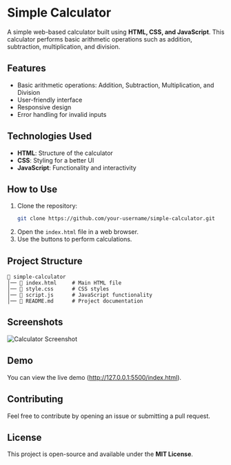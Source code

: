 
# Simple Calculator

A simple web-based calculator built using **HTML, CSS, and JavaScript**. This calculator performs basic arithmetic operations such as addition, subtraction, multiplication, and division.

## Features
- Basic arithmetic operations: Addition, Subtraction, Multiplication, and Division
- User-friendly interface
- Responsive design
- Error handling for invalid inputs

## Technologies Used
- **HTML**: Structure of the calculator
- **CSS**: Styling for a better UI
- **JavaScript**: Functionality and interactivity

## How to Use
1. Clone the repository:
   ```bash
   git clone https://github.com/your-username/simple-calculator.git
   ```
2. Open the `index.html` file in a web browser.
3. Use the buttons to perform calculations.

## Project Structure
```
📂 simple-calculator
│── 📄 index.html     # Main HTML file
│── 📄 style.css      # CSS styles
│── 📄 script.js      # JavaScript functionality
│── 📄 README.md      # Project documentation
```

## Screenshots
![Calculator Screenshot](calculator.jpeg)

## Demo
You can view the live demo (http://127.0.0.1:5500/index.html).

## Contributing
Feel free to contribute by opening an issue or submitting a pull request.

## License
This project is open-source and available under the **MIT License**.



